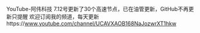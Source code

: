 YouTube-阿伟科技
7.12号更新了30个高速节点，已在油管更新，GitHub不再更新只提醒
欢迎订阅我的频道，每天更新https://www.youtube.com/channel/UCAVXAOB168NaJozwrXT1hkw
   
   
